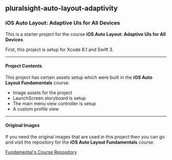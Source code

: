 ## pluralsight-auto-layout-adaptivity
### iOS Auto Layout: Adaptive UIs for All Devices

This is a starter project for the course **iOS Auto Layout: Adaptive UIs for All Devices**.

First, this project is setup for Xcode 8.1 and Swift 3.  

---

#### Project Contents

This project has certain assets setup which were built in the **iOS Auto Layout Fundamentals** course:

* Image assets for the project
* LaunchScreen.storyboard is setup
* The main menu view controller is setup
* A custom profile view  

---

#### Original Images

If you need the original images that are used in this project then you can go and visit the repository for the **iOS Auto Layout Fundamentals** course.

[Fundamental's Course Repository](https://github.com/JamWils/pluralsight-auto-layout)
